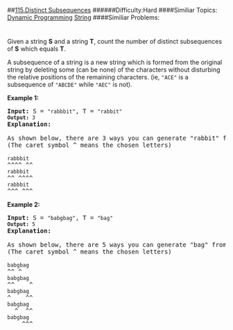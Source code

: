 ##[115.Distinct Subsequences](https://leetcode.com/problems/distinct-subsequences/description/ "115.Distinct Subsequences")
######Difficulty:Hard
####Similiar Topics:
  [Dynamic Programming](https://leetcode.com//tag/dynamic-programming)  [String](https://leetcode.com//tag/string)
####Similiar Problems:

<div class="question-description__3U1T" style="padding-top: 10px;"><div><p>Given a string <strong>S</strong> and a string <strong>T</strong>, count the number of distinct subsequences of <strong>S</strong> which equals <strong>T</strong>.</p>

<p>A subsequence of a string is a new string which is formed from the original string by deleting some (can be none) of the characters without disturbing the relative positions of the remaining characters. (ie, <code>"ACE"</code> is a subsequence of <code>"ABCDE"</code> while <code>"AEC"</code> is not).</p>

<p><strong>Example 1:</strong></p>

<pre><strong>Input: </strong>S = <code>"rabbbit"</code>, T = <code>"rabbit"
<strong>Output:</strong>&#160;3
</code><strong>Explanation:
</strong>
As shown below, there are 3 ways you can generate "rabbit" from S.
(The caret symbol ^ means the chosen letters)

<code>rabbbit</code>
^^^^ ^^
<code>rabbbit</code>
^^ ^^^^
<code>rabbbit</code>
^^^ ^^^
</pre>

<p><strong>Example 2:</strong></p>

<pre><strong>Input: </strong>S = <code>"babgbag"</code>, T = <code>"bag"
<strong>Output:</strong>&#160;5
</code><strong>Explanation:
</strong>
As shown below, there are 5 ways you can generate "bag" from S.
(The caret symbol ^ means the chosen letters)

<code>babgbag</code>
^^ ^
<code>babgbag</code>
^^    ^
<code>babgbag</code>
^    ^^
<code>babgbag</code>
  ^  ^^
<code>babgbag</code>
    ^^^
</pre>
</div></div><div> </div><div> </div><div> </div><div> </div><div> </div><div> </div><div> </div><div> </div><div> </div><div> </div><div> </div><div> </div><div> </div><div> </div><div> </div><div> </div><div> </div><div> </div><div> </div><div> </div><div> </div><div> </div><div> </div><div> </div><div> </div><div> </div><div> </div><div> </div><div> </div><div> </div><div> </div><div> </div><div> </div><div> </div><div> </div><div> </div><div> </div><div> </div><div> </div><div> </div><div> </div><div> </div><div> </div><div> </div><div> </div><div> </div><div> </div><div> </div><div> </div><div> </div><div> </div><div> </div><div> </div><div> </div><div> </div><div> </div><div> </div><div> </div><div> </div><div> </div><div> </div><div> </div><div> </div><div> </div><div> </div><div> </div><div> </div><div> </div><div> </div><div> </div><div> </div><div> </div><div> </div><div> </div><div> </div><div> </div><div> </div><div> </div><div> </div><div> </div><div> </div><div> </div><div> </div><div> </div><div> </div><div> </div><div> </div><div> </div><div> </div><div> </div><div> </div><div> </div><div> </div><div> </div><div> </div><div> </div><div> </div><div> </div><div> </div><div> </div><div> </div><div> </div><div> </div><div> </div><div> </div><div> </div><div> </div><div> </div><div> </div><div> </div><div> </div><div> </div>